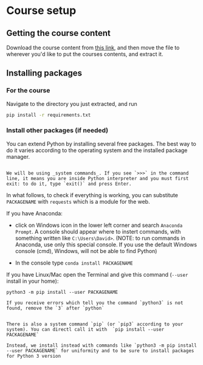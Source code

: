 # Course setup


## Getting the course content

Download the course content from [this link](https://github.com/TLouf/Py4DataSci-course/archive/refs/heads/main.zip), and then move the file to wherever you'd like to put the courses contents, and extract it.


## Installing packages


### For the course

Navigate to the directory you just extracted, and run

```bash
pip install -r requirements.txt
```


### Install other packages (if needed)

You can extend Python by installing several free packages. The best way to do it varies according to the operating system and the installed package manager.

```{warning}

We will be using _system commands_. If you see `>>>` in the command line, it means you are inside Python interpreter and you must first exit: to do it, type `exit()` and press Enter.
```

In what follows, to check if everything is working, you can substitute `PACKAGENAME` with `requests` which is a module for the web.


If you have Anaconda:

- click on Windows icon in the lower left corner and search `Anaconda Prompt`. A console should appear where to instert commands, with something written like `C:\Users\David>`. (NOTE: to run commands in Anaconda, use only this special console. If you use the default Windows console (cmd), Windows, will not be able to find Python)

- In the console type `conda install PACKAGENAME`

If you have Linux/Mac open the Terminal and give this command (`--user` install in your home):

```
python3 -m pip install --user PACKAGENAME
```

```{note}
If you receive errors which tell you the command `python3` is not found, remove the `3` after `python`

```


```{note}

There is also a system command `pip` (or `pip3` according to your system). You can directl call it with  `pip install --user PACKAGENAME`

Instead, we install instead with commands like `python3 -m pip install --user PACKAGENAME` for uniformity and to be sure to install packages for Python 3 version

```
